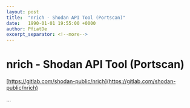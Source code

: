 ```yaml
---
layout: post
title:  "nrich - Shodan API Tool (Portscan)"
date:   1990-01-01 19:55:00 +0000
author: PfiatDe
excerpt_separator: <!--more-->
---
```


# nrich - Shodan API Tool (Portscan)
[https://gitlab.com/shodan-public/nrich](https://gitlab.com/shodan-public/nrich)

...
<!--more-->
